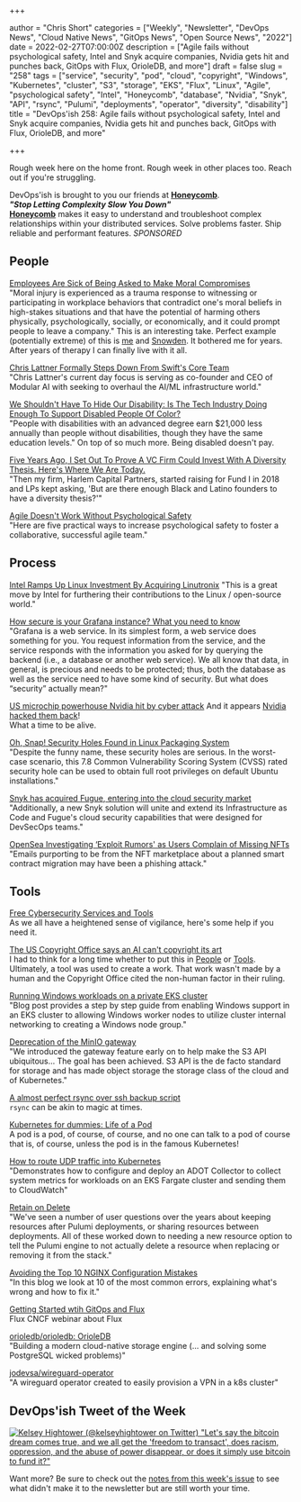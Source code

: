 +++

author = "Chris Short"
categories = ["Weekly", "Newsletter", "DevOps News", "Cloud Native News", "GitOps News", "Open Source News", "2022"]
date = 2022-02-27T07:00:00Z
description = ["Agile fails without psychological safety, Intel and Snyk acquire companies, Nvidia gets hit and punches back, GitOps with Flux, OrioleDB, and more"]
draft = false
slug = "258"
tags = ["service", "security", "pod", "cloud", "copyright", "Windows", "Kubernetes", "cluster", "S3", "storage", "EKS", "Flux", "Linux", "Agile", "psychological safety", "Intel", "Honeycomb", "database", "Nvidia", "Snyk", "API", "rsync", "Pulumi", "deployments", "operator", "diversity", "disability"]
title = "DevOps'ish 258: Agile fails without psychological safety, Intel and Snyk acquire companies, Nvidia gets hit and punches back, GitOps with Flux, OrioleDB, and more"

+++

Rough week here on the home front. Rough week in other places too. Reach out if you're struggling.

DevOps'ish is brought to you our friends at [**Honeycomb**](https://ui.honeycomb.io/signup?&utm_source=devopsish&utm_medium=newsletter&utm_campaign=ad&utm_content=product-signup).  
***"Stop Letting Complexity Slow You Down"***  
[**Honeycomb**](https://ui.honeycomb.io/signup?&utm_source=devopsish&utm_medium=newsletter&utm_campaign=ad&utm_content=product-signup) makes it easy to understand and troubleshoot complex relationships within your distributed services. Solve problems faster. Ship reliable and performant features. *SPONSORED*

## People

[Employees Are Sick of Being Asked to Make Moral Compromises](https://hbr.org/2022/02/employees-are-sick-of-being-asked-to-make-moral-compromises)  
"Moral injury is experienced as a trauma response to witnessing or participating in workplace behaviors that contradict one's moral beliefs in high-stakes situations and that have the potential of harming others physically, psychologically, socially, or economically, and it could prompt people to leave a company." This is an interesting take. Perfect example (potentially extreme) of this is [me](https://chrisshort.net/curriculum-vitae/#cyber-transport-systems--communications-computer-systems-controller--us-air-force--nov-1999-to-dec-2010) and [Snowden](https://en.wikipedia.org/wiki/Edward_Snowden). It bothered me for years. After years of therapy I can finally live with it all.

[Chris Lattner Formally Steps Down From Swift's Core Team](https://www.phoronix.com/scan.php?page=news_item&px=Lattner-Leaves-Swift-Core-Team)  
"Chris Lattner's current day focus is serving as co-founder and CEO of Modular AI with seeking to overhaul the AI/ML infrastructure world."

[We Shouldn't Have To Hide Our Disability: Is The Tech Industry Doing Enough To Support Disabled People Of Color?](https://peopleofcolorintech.com/break-into-tech/we-shouldnt-have-to-hide-our-disability-is-the-tech-industry-doing-enough-to-support-disabled-people-of-color/)  
"People with disabilities with an advanced degree earn $21,000 less annually than people without disabilities, though they have the same education levels." On top of so much more. Being disabled doesn't pay.

[Five Years Ago, I Set Out To Prove A VC Firm Could Invest With A Diversity Thesis. Here's Where We Are Today.](https://news.crunchbase.com/news/diverse-founders-report-harlem-capital-black-latino-founders/)  
"Then my firm, Harlem Capital Partners, started raising for Fund I in 2018 and LPs kept asking, 'But are there enough Black and Latino founders to have a diversity thesis?'"

[Agile Doesn't Work Without Psychological Safety](https://hbr.org/2022/02/agile-doesnt-work-without-psychological-safety)  
"Here are five practical ways to increase psychological safety to foster a collaborative, successful agile team."

## Process

[Intel Ramps Up Linux Investment By Acquiring Linutronix](https://www.phoronix.com/scan.php?page=news_item&px=Intel-Acquires-Linutronix)
"This is a great move by Intel for furthering their contributions to the Linux / open-source world."

[How secure is your Grafana instance? What you need to know](https://grafana.com/blog/2022/02/22/how-secure-is-your-grafana-instance-what-you-need-to-know/)  
"Grafana is a web service. In its simplest form, a web service does something for you. You request information from the service, and the service responds with the information you asked for by querying the backend (i.e., a database or another web service). We all know that data, in general, is precious and needs to be protected; thus, both the database as well as the service need to have some kind of security. But what does “security” actually mean?"

[US microchip powerhouse Nvidia hit by cyber attack](https://www.telegraph.co.uk/business/2022/02/25/us-microchip-powerhouse-nvidia-hit-cyber-attack/)
And it appears [Nvidia hacked them back](https://hothardware.com/news/lapsus-claims-nvidia-hacked-back-after-its-attack)!  
What a time to be alive.

[Oh, Snap! Security Holes Found in Linux Packaging System](https://thenewstack.io/oh-snap-security-holes-found-in-linux-packaging-system/)  
"Despite the funny name, these security holes are serious. In the worst-case scenario, this 7.8 Common Vulnerability Scoring System (CVSS) rated security hole can be used to obtain full root privileges on default Ubuntu installations."

[Snyk has acquired Fugue, entering into the cloud security market](https://www.itopstimes.com/itsec/snyk-has-acquired-fugue-entering-into-the-cloud-security-market/)  
"Additionally, a new Snyk solution will unite and extend its Infrastructure as Code and Fugue's cloud security capabilities that were designed for DevSecOps teams."

[OpenSea Investigating ‘Exploit Rumors' as Users Complain of Missing NFTs](https://www.coindesk.com/business/2022/02/20/opensea-investigating-exploit-rumors-as-users-complain-of-missing-nfts/)  
"Emails purporting to be from the NFT marketplace about a planned smart contract migration may have been a phishing attack."

## Tools

[Free Cybersecurity Services and Tools](https://www.cisa.gov/free-cybersecurity-services-and-tools)  
As we all have a heightened sense of vigilance, here's some help if you need it.

[The US Copyright Office says an AI can't copyright its art](https://www.theverge.com/2022/2/21/22944335/us-copyright-office-reject-ai-generated-art-recent-entrance-to-paradise?scrolla=5eb6d68b7fedc32c19ef33b4)  
I had to think for a long time whether to put this in [People](#people) or [Tools](#tools). Ultimately, a tool was used to create a work. That work wasn't made by a human and the Copyright Office cited the non-human factor in their ruling.

[Running Windows workloads on a private EKS cluster](https://aws.amazon.com/blogs/containers/running-windows-workloads-on-a-private-eks-cluster/)  
"Blog post provides a step by step guide from enabling Windows support in an EKS cluster to allowing Windows worker nodes to utilize cluster internal networking to creating a Windows node group."

[Deprecation of the MinIO gateway](https://blog.min.io/deprecation-of-the-minio-gateway/)  
"We introduced the gateway feature early on to help make the S3 API ubiquitous... The goal has been achieved. S3 API is the de facto standard for storage and has made object storage the storage class of the cloud and of Kubernetes."

[A almost perfect rsync over ssh backup script](https://blog.zazu.berlin/software/a-almost-perfect-rsync-over-ssh-backup-script.html)  
`rsync` can be akin to magic at times.

[Kubernetes for dummies: Life of a Pod](https://itnext.io/kubernetes-for-dummies-life-of-a-pod-fc8158e27aa)  
A pod is a pod, of course, of course, and no one can talk to a pod of course that is, of course, unless the pod is in the famous Kubernetes!

[How to route UDP traffic into Kubernetes](https://aws.amazon.com/blogs/containers/how-to-route-udp-traffic-into-kubernetes/)  
"Demonstrates how to configure and deploy an ADOT Collector to collect system metrics for workloads on an EKS Fargate cluster and sending them to CloudWatch"

[Retain on Delete](https://www.pulumi.com/blog/retainondelete/)  
"We've seen a number of user questions over the years about keeping resources after Pulumi deployments, or sharing resources between deployments. All of these worked down to needing a new resource option to tell the Pulumi engine to not actually delete a resource when replacing or removing it from the stack."

[Avoiding the Top 10 NGINX Configuration Mistakes](https://www.nginx.com/blog/avoiding-top-10-nginx-configuration-mistakes/)  
"In this blog we look at 10 of the most common errors, explaining what's wrong and how to fix it."

[Getting Started wtih GitOps and Flux](https://www.youtube.com/watch?v=NwAgATWoEcM)  
Flux CNCF webinar about Flux

[orioledb/orioledb: OrioleDB](https://github.com/orioledb/orioledb)  
"Building a modern cloud-native storage engine (... and solving some PostgreSQL wicked problems)"

[jodevsa/wireguard-operator](https://github.com/jodevsa/wireguard-operator)  
"A wireguard operator created to easily provision a VPN in a k8s cluster"

## DevOps'ish Tweet of the Week

[![Kelsey Hightower (@kelseyhightower on Twitter) "Let's say the bitcoin dream comes true, and we all get the 'freedom to transact', does racism, oppression, and the abuse of power disappear, or does it simply use bitcoin to fund it?"](https://shortcdn.com/file/devopsish/258-devopsish-tweet-of-the-week.webp)](https://twitter.com/kelseyhightower/status/1495809055088345088)

Want more? Be sure to check out the [notes from this week's issue](https://devopsish.com/258/notes/) to see what didn't make it to the newsletter but are still worth your time.
